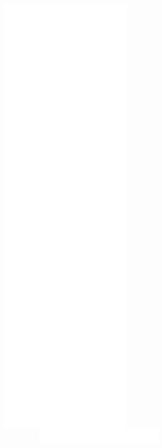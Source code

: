 <img align="left" src="/metrics.base.svg" alt="Metrics" width="400">
<img align="right" src="/metrics.plugin.achievements.svg" alt="Achievments" width="390">
